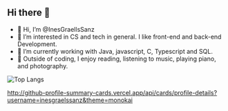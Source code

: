 ## Hi there 👋

<!--
**InesGraellsSanz/InesGraellsSanz** is a ✨ _special_ ✨ repository because its `README.md` (this file) appears on your GitHub profile.

Here are some ideas to get you started:

- 🔭 I’m currently working on ...
- 🌱 I’m currently learning ...
- 👯 I’m looking to collaborate on ...
- 🤔 I’m looking for help with ...
- 💬 Ask me about ...
- 📫 How to reach me: ...
- 😄 Pronouns: ...
- ⚡ Fun fact: ...
-->

- 👋 Hi, I’m @InesGraellsSanz
- 👀 I’m interested in CS and tech in general. I like front-end and back-end Development.
- 🌱 I’m currently working with Java, javascript, C, Typescript and SQL.
- 🔭 Outside of coding, I enjoy reading, listening to music, playing piano, and photography.

<!-- ![Artechz's GitHub stats](https://github-readme-stats.vercel.app/api?username=arnaunau&count_private=true&theme=dark) --->
![Top Langs](https://github-readme-stats.vercel.app/api/top-langs/?username=inesgraellssanz&layout=compact&theme=dark)

http://github-profile-summary-cards.vercel.app/api/cards/profile-details?username=inesgraelssanz&theme=monokai
